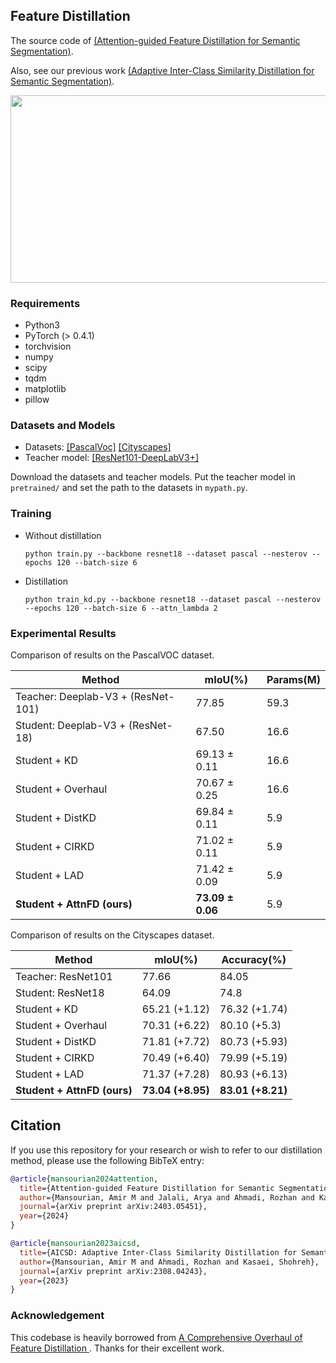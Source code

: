 ## Feature Distillation 

The source code of [(Attention-guided Feature Distillation for Semantic Segmentation)](https://arxiv.org/abs/2403.05451).
 
 Also, see our previous work [(Adaptive Inter-Class Similarity Distillation for Semantic Segmentation)](https://github.com/AmirMansurian/AICSD).

<p align="center">
 <img src="https://raw.githubusercontent.com/AmirMansurian/AttnFD/main/Images/diagram.png"  width="600" height="300"/>
</p>

### Requirements

- Python3
- PyTorch (> 0.4.1)
- torchvision
- numpy
- scipy
- tqdm
- matplotlib 
- pillow

### Datasets and Models
- Datasets: [[PascalVoc]](http://host.robots.ox.ac.uk/pascal/VOC/voc2012/) [[Cityscapes]](https://www.cityscapes-dataset.com/)
- Teacher model: [[ResNet101-DeepLabV3+]](https://drive.google.com/file/d/1_TM1p38Ev-e-P68YUQGMo7YpkK_-AUFq/view?usp=sharing)

Download the datasets and teacher models. Put the teacher model in ```pretrained/``` and set the path to the datasets in ```mypath.py```.


### Training
- Without distillation
  ```shell
  python train.py --backbone resnet18 --dataset pascal --nesterov --epochs 120 --batch-size 6
  ```

- Distillation
  ```shell
  python train_kd.py --backbone resnet18 --dataset pascal --nesterov --epochs 120 --batch-size 6 --attn_lambda 2
  ```


### Experimental Results


Comparison of results on the PascalVOC dataset.

| Method                               | mIoU(%)            | Params(M) |
| ------------------------------------ | ------------------ | --------- |
| Teacher: Deeplab-V3 + (ResNet-101)   | 77.85              | 59.3      |
| Student: Deeplab-V3 + (ResNet-18)   | 67.50              | 16.6      |
| Student + KD                        | 69.13 ± 0.11       | 16.6      |
| Student + Overhaul                      | 70.67 ± 0.25       | 16.6      |
| Student + DistKD                        | 69.84 ± 0.11     | 5.9       |
| Student + CIRKD                        | 71.02 ± 0.11      | 5.9       |
| Student + LAD                        | 71.42 ± 0.09      | 5.9       |
| **Student + AttnFD (ours)**              | **73.09 ± 0.06**   | 5.9       |



Comparison of results on the Cityscapes dataset.

| Method            | mIoU(%)  | Accuracy(%) |
| ----------------- | -------- | ----------- |
| Teacher: ResNet101      | 77.66    | 84.05       |
| Student: ResNet18      | 64.09    | 74.8        |
| Student + KD           | 65.21 (+1.12) | 76.32 (+1.74) |
| Student + Overhaul           | 70.31 (+6.22) | 80.10 (+5.3) |
| Student + DistKD           | 71.81 (+7.72) | 80.73 (+5.93) |
| Student + CIRKD         | 70.49 (+6.40) | 79.99 (+5.19) |
| Student + LAD         | 71.37 (+7.28) | 80.93 (+6.13)   |
| **Student + AttnFD (ours)** | **73.04 (+8.95)** | **83.01 (+8.21)** |

 
 ## Citation
If you use this repository for your research or wish to refer to our distillation method, please use the following BibTeX entry:
```bibtex
@article{mansourian2024attention,
  title={Attention-guided Feature Distillation for Semantic Segmentation},
  author={Mansourian, Amir M and Jalali, Arya and Ahmadi, Rozhan and Kasaei, Shohreh},
  journal={arXiv preprint arXiv:2403.05451},
  year={2024}
}

@article{mansourian2023aicsd,
  title={AICSD: Adaptive Inter-Class Similarity Distillation for Semantic Segmentation},
  author={Mansourian, Amir M and Ahmadi, Rozhan and Kasaei, Shohreh},
  journal={arXiv preprint arXiv:2308.04243},
  year={2023}
}
```

### Acknowledgement
This codebase is heavily borrowed from [A Comprehensive Overhaul of Feature Distillation ](https://github.com/clovaai/overhaul-distillation). Thanks for their excellent work.
